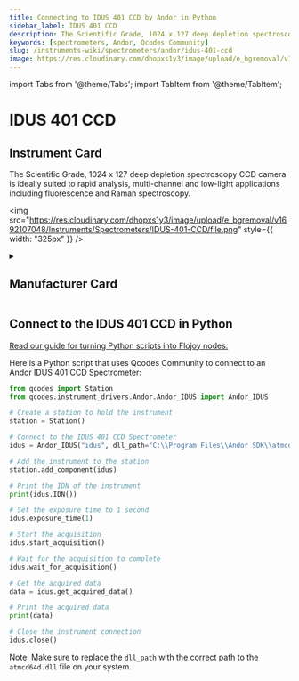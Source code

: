 ```yaml
---
title: Connecting to IDUS 401 CCD by Andor in Python
sidebar_label: IDUS 401 CCD
description: The Scientific Grade, 1024 x 127 deep depletion spectroscopy CCD camera is ideally suited to rapid analysis, multi-channel and low-light applications including fluorescence and Raman spectroscopy.
keywords: [spectrometers, Andor, Qcodes Community]
slug: /instruments-wiki/spectrometers/andor/idus-401-ccd
image: https://res.cloudinary.com/dhopxs1y3/image/upload/e_bgremoval/v1692107048/Instruments/Spectrometers/IDUS-401-CCD/file.png
---
```


import Tabs from '@theme/Tabs';
import TabItem from '@theme/TabItem';

# IDUS 401 CCD

## Instrument Card

<div className="flex">

<div>

The Scientific Grade, 1024 x 127 deep depletion spectroscopy CCD camera is ideally suited to rapid analysis, multi-channel and low-light applications including fluorescence and Raman spectroscopy.

</div>

<img src="https://res.cloudinary.com/dhopxs1y3/image/upload/e_bgremoval/v1692107048/Instruments/Spectrometers/IDUS-401-CCD/file.png" style={{ width: "325px" }} />

</div>

<details>
<summary><h2>Manufacturer Card</h2></summary>

<img src="https://res.cloudinary.com/dhopxs1y3/image/upload/v1692125995/Instruments/Vendor%20Logos/Andor.png" style={{ width: "100%", objectFit: "cover" }} />

Leaders In The Development & Manufacture of Cameras, Microscopy and Spectroscopy Systems. <a href="https://andor.oxinst.com/">Website</a>.

<ul>
  <li>Headquarters: UK</li>
  <li>Yearly Revenue (millions, USD): 230.0</li>
</ul>
</details>

## Connect to the IDUS 401 CCD in Python

[Read our guide for turning Python scripts into Flojoy nodes.](https://docs.flojoy.ai/custom-nodes/creating-custom-node/)


<Tabs>
<TabItem value="Qcodes Community" label="Qcodes Community">

Here is a Python script that uses Qcodes Community to connect to an Andor IDUS 401 CCD Spectrometer:

```python
from qcodes import Station
from qcodes.instrument_drivers.Andor.Andor_IDUS import Andor_IDUS

# Create a station to hold the instrument
station = Station()

# Connect to the IDUS 401 CCD Spectrometer
idus = Andor_IDUS("idus", dll_path="C:\\Program Files\\Andor SDK\\atmcd64d.dll", camera_id=0, setup=True)

# Add the instrument to the station
station.add_component(idus)

# Print the IDN of the instrument
print(idus.IDN())

# Set the exposure time to 1 second
idus.exposure_time(1)

# Start the acquisition
idus.start_acquisition()

# Wait for the acquisition to complete
idus.wait_for_acquisition()

# Get the acquired data
data = idus.get_acquired_data()

# Print the acquired data
print(data)

# Close the instrument connection
idus.close()
```

Note: Make sure to replace the `dll_path` with the correct path to the `atmcd64d.dll` file on your system.

</TabItem>
</Tabs>